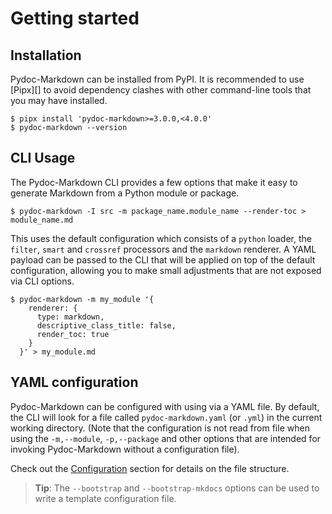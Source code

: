 # Getting started

## Installation

Pydoc-Markdown can be installed from PyPI. It is recommended to use [Pipx][]
to avoid dependency clashes with other command-line tools that you may have
installed.

    $ pipx install 'pydoc-markdown>=3.0.0,<4.0.0'
    $ pydoc-markdown --version

## CLI Usage

The Pydoc-Markdown CLI provides a few options that make it easy to generate
Markdown from a Python module or package.

    $ pydoc-markdown -I src -m package_name.module_name --render-toc > module_name.md

This uses the default configuration which consists of a `python` loader,
the `filter`, `smart` and `crossref` processors and the `markdown` renderer.
A YAML payload can be passed to the CLI that will be applied on top of the
default configuration, allowing you to make small adjustments that are not
exposed via CLI options.

    $ pydoc-markdown -m my_module '{
        renderer: {
          type: markdown,
          descriptive_class_title: false,
          render_toc: true
        }
      }' > my_module.md


## YAML configuration

Pydoc-Markdown can be configured with using via a YAML file. By default,
the CLI will look for a file called `pydoc-markdown.yaml` (or `.yml`) in
the current working directory. (Note that the configuration is not read from
file when using the `-m,--module`, `-p,--package` and other options that
are intended for invoking Pydoc-Markdown without a configuration file).

Check out the [Configuration](../configuration) section for details on the file
structure.

> __Tip__: The `--bootstrap` and `--bootstrap-mkdocs` options can be used to
> write a template configuration file.
